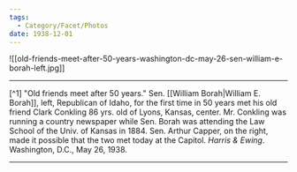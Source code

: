 ```yaml
---
tags:
  - Category/Facet/Photos
date: 1938-12-01
---
```

![[old-friends-meet-after-50-years-washington-dc-may-26-sen-william-e-borah-left.jpg]]

---

[^1] "Old friends meet after 50 years." Sen. [[William Borah|William E. Borah]], left, Republican of Idaho, for the first time in 50 years met his old friend Clark Conkling 86 yrs. old of Lyons, Kansas, center. Mr. Conkling was running a country newspaper while Sen. Borah was attending the Law School of the Univ. of Kansas in 1884. Sen. Arthur Capper, on the right, made it possible that the two met today at the Capitol. *Harris & Ewing*. Washington, D.C., May 26, 1938.


--- 
